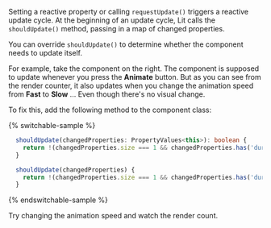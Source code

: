 Setting a reactive property or calling `requestUpdate()` triggers a reactive update cycle. At the beginning of an update cycle, Lit calls the `shouldUpdate()` method, passing in a map of changed properties.

You can override `shouldUpdate()` to determine whether the component needs to update itself.

For example, take the component on the right. The component is supposed to update whenever you press the **Animate** button. But as you can see from the render counter, it also updates when you change the animation speed from **Fast** to **Slow** ... Even though there's no visual change.

To fix this, add the following method to the component class:

{% switchable-sample %}

```ts
  shouldUpdate(changedProperties: PropertyValues<this>): boolean {
    return !(changedProperties.size === 1 && changedProperties.has('duration'));
  }
```

```js
  shouldUpdate(changedProperties) {
    return !(changedProperties.size === 1 && changedProperties.has('duration'));
  }
```

{% endswitchable-sample %}

Try changing the animation speed and watch the render count.


